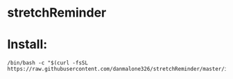 # stretchReminder

# Install:
```
/bin/bash -c "$(curl -fsSL https://raw.githubusercontent.com/danmalone326/stretchReminder/master/install.sh)"
```
